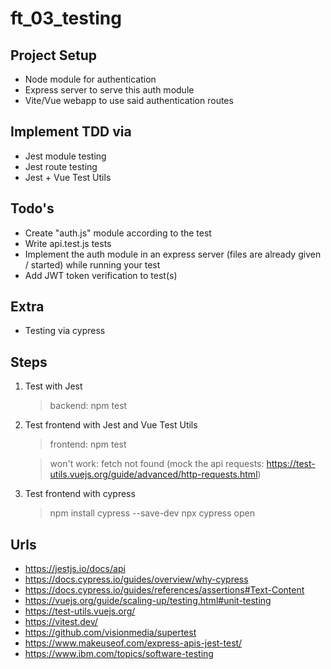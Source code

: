 # ft_03_testing

## Project Setup

- Node module for authentication
- Express server to serve this auth module
- Vite/Vue webapp to use said authentication routes

## Implement TDD via

- Jest module testing
- Jest route testing
- Jest + Vue Test Utils

## Todo's

- Create "auth.js" module according to the test
- Write api.test.js tests
- Implement the auth module in an express server (files are already given / started) while running your test
- Add JWT token verification to test(s)

## Extra

- Testing via cypress

## Steps

1. Test with Jest

   > backend: npm test

2. Test frontend with Jest and Vue Test Utils

   > frontend: npm test

   > won't work: fetch not found (mock the api requests: https://test-utils.vuejs.org/guide/advanced/http-requests.html)

3. Test frontend with cypress

   > npm install cypress --save-dev
   > npx cypress open

## Urls

- https://jestjs.io/docs/api
- https://docs.cypress.io/guides/overview/why-cypress
- https://docs.cypress.io/guides/references/assertions#Text-Content
- https://vuejs.org/guide/scaling-up/testing.html#unit-testing
- https://test-utils.vuejs.org/
- https://vitest.dev/
- https://github.com/visionmedia/supertest
- https://www.makeuseof.com/express-apis-jest-test/
- https://www.ibm.com/topics/software-testing
